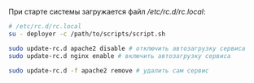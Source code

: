 При старте системы загружается файл _/etc/rc.d/rc.local_:

```bash
# /etc/rc.d/rc.local
su - deployer -c /path/to/scripts/script.sh
```

```bash
sudo update-rc.d apache2 disable # отключить автозагрузку сервиса
sudo update-rc.d nginx enable # включить автозагрузку сервиса

sudo update-rc.d -f apache2 remove # удалить сам сервис
```
